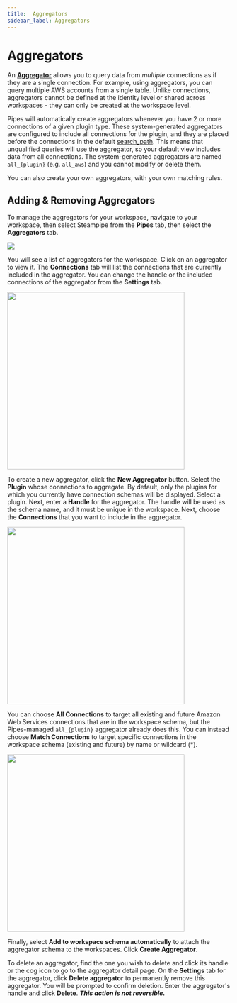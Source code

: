 ```yaml
---
title:  Aggregators
sidebar_label: Aggregators
---
```



#  Aggregators
An **[Aggregator](https://steampipe.io/docs/managing/connections#using-aggregators)** allows you to query data from *multiple* connections as if they are a single connection. For example, using aggregators, you can query multiple AWS accounts from a single table.  Unlike connections, aggregators cannot be defined at the identity level or shared across workspaces - they can only be created at the workspace level.


Pipes will automatically create aggregators whenever you have 2 or more connections of a given plugin type.  These system-generated aggregators are configured to include all connections for the plugin, and they are placed before the connections in the default [search_path](https://steampipe.io/docs/guides/search-path).  This means that unqualified queries will use the aggregator, so your default view includes data from all connections.  The system-generated aggregators are named `all_{plugin}` (e.g. `all_aws`) and you cannot modify or delete them.

You can also create your own aggregators, with your own matching rules.


## Adding & Removing Aggregators

To manage the aggregators for your workspace, navigate to your workspace, then select Steampipe from the **Pipes** tab, then select the **Aggregators** tab.

![](/images/docs/pipes/steampipe/steampipe_aggregators_list.png)

You will see a list of aggregators for the workspace. Click on an aggregator to view it. The **Connections** tab will list the connections that are currently included in the aggregator. You can change the handle or the included connections of the aggregator from the **Settings** tab.   

<img src="/images/docs/pipes/cloud-connections-edit-aggregator.png" width="400pt"/>
<br />


To create a new aggregator, click the **New Aggregator** button. Select the **Plugin** whose connections to aggregate.  By default, only the plugins for which you currently have connection schemas will be displayed.  Select a plugin.  Next, enter a **Handle** for the aggregator.  The handle will be used as the schema name, and it must be unique in the workspace.  Next, choose the **Connections** that you want to include in the aggregator. 

<img src="/images/docs/pipes/cloud-connections-create-aggregator.png" width="400pt"/>
<br />

You can choose **All Connections** to target all existing and future Amazon Web Services connections that are in the workspace schema, but the Pipes-managed `all_{plugin}` aggregator already does this.  You can instead choose **Match Connections** to target specific connections in the workspace schema (existing and future) by name or wildcard (*). 

<img src="/images/docs/pipes/cloud-connections-match-aggregator.png" width="400pt"/>
<br />


Finally, select **Add to workspace schema automatically** to attach the aggregator schema to the workspaces.  Click **Create Aggregator**.

To delete an aggregator, find the one you wish to delete and click its handle or the cog icon to go to the aggregator detail page.  On the **Settings** tab for the aggregator, click **Delete aggregator** to permanently remove this aggregator. You will be prompted to confirm deletion. Enter the aggregator's handle and click **Delete**.  ***This action is not reversible.*** 

